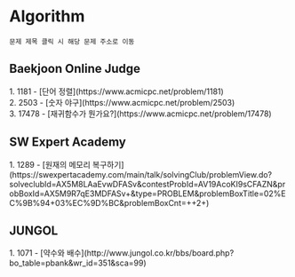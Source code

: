 # Algorithm
```
문제 제목 클릭 시 해당 문제 주소로 이동
```
<h2>Baekjoon Online Judge</h2>  
1. 1181 - [단어 정렬](https://www.acmicpc.net/problem/1181)</br>
2. 2503 - [숫자 야구](https://www.acmicpc.net/problem/2503)</br>
3. 17478 - [재귀함수가 뭔가요?](https://www.acmicpc.net/problem/17478)
<h2>SW Expert Academy</h2>
1. 1289 - [원재의 메모리 복구하기](https://swexpertacademy.com/main/talk/solvingClub/problemView.do?solveclubId=AX5M8LAaEvwDFASv&contestProbId=AV19AcoKI9sCFAZN&probBoxId=AX5M9R7qE3MDFASv+&type=PROBLEM&problemBoxTitle=02%EC%9B%94+03%EC%9D%BC&problemBoxCnt=++2+)
<h2>JUNGOL</h2>
1. 1071 - [약수와 배수](http://www.jungol.co.kr/bbs/board.php?bo_table=pbank&wr_id=351&sca=99)
